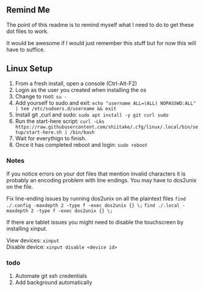 ## Remind Me ##

The point of this readme is to remind myself what I need to do to get these dot files to work. 

It would be awesome if I would just remember this stuff but for now this will have to suffice. 

## Linux Setup ##

1. From a fresh install, open a console (Ctrl-Alt-F2)
2. Login as the user you created when installing the os
3. Change to root: `su -`
4. Add yourself to sudo and exit: `echo "username ALL=(ALL) NOPASSWD:ALL" | tee /etc/sudoers.d/username && exit`
4. Install git ,curl and sudo: `sudo apt install -y git curl sudo`
5. Run the start-here script: `curl -Lks https://raw.githubusercontent.com/shiitake/.cfg/linux/.local/bin/setup/start-here.sh | /bin/bash`
6. Wait for everythign to finish.
7. Once it has completed reboot and login: `sudo reboot`

### Notes ###
If you notice errors on your dot files that mention invalid characters it is probably an encoding problem with line endings. You may have to dos2unix on the file. 

Fix line-ending issues by running dos2unix on all the plaintext files
  `find ./.config -maxdepth 2 -type f -exec dos2unix {} \;`
  `find ./.local -maxdepth 2 -type f -exec dos2unix {} \;`


If there are tablet issues you might need to disable the touchscreen by installing xinput.

View devices:  `xinput`  
Disable device:  `xinput disable <device id>` 

### todo ###

1. Automate git ssh credentials
2. Add background automatically



